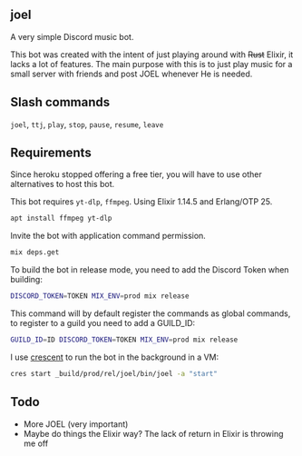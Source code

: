 ## joel

A very simple Discord music bot.

This bot was created with the intent of just playing around with ~~Rust~~ Elixir, it lacks a lot of features. The main purpose with this is to just play music for a small server with friends and post JOEL whenever He is needed.

## Slash commands

`joel`, `ttj`, `play`, `stop`, `pause`, `resume`, `leave`

## Requirements

Since heroku stopped offering a free tier, you will have to use other alternatives to host this bot.

This bot requires `yt-dlp`, `ffmpeg`. Using Elixir 1.14.5 and Erlang/OTP 25.

```bash
apt install ffmpeg yt-dlp
```

Invite the bot with application command permission.

```bash
mix deps.get
```

To build the bot in release mode, you need to add the Discord Token when building:

```bash
DISCORD_TOKEN=TOKEN MIX_ENV=prod mix release
```

This command will by default register the commands as global commands, to register to a guild you need to add a GUILD_ID:

```bash
GUILD_ID=ID DISCORD_TOKEN=TOKEN MIX_ENV=prod mix release
```

I use [crescent](https://github.com/Kyagara/crescent) to run the bot in the background in a VM:

```bash
cres start _build/prod/rel/joel/bin/joel -a "start"
```

## Todo

-   More JOEL (very important)
-   Maybe do things the Elixir way? The lack of return in Elixir is throwing me off
